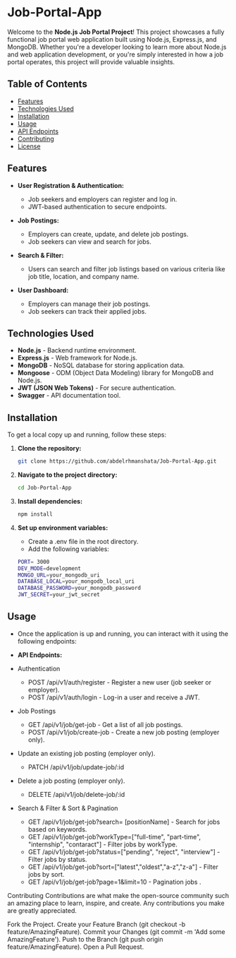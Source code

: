 # Job-Portal-App

Welcome to the **Node.js Job Portal Project**! This project showcases a fully functional job portal web application built using Node.js, Express.js, and MongoDB. Whether you're a developer looking to learn more about Node.js and web application development, or you're simply interested in how a job portal operates, this project will provide valuable insights.

## Table of Contents

- [Features](#features)
- [Technologies Used](#technologies-used)
- [Installation](#installation)
- [Usage](#usage)
- [API Endpoints](#api-endpoints)
- [Contributing](#contributing)
- [License](#license)

## Features

- **User Registration & Authentication:**
  - Job seekers and employers can register and log in.
  - JWT-based authentication to secure endpoints.
  
- **Job Postings:**
  - Employers can create, update, and delete job postings.
  - Job seekers can view and search for jobs.

- **Search & Filter:**
  - Users can search and filter job listings based on various criteria like job title, location, and company name.

- **User Dashboard:**
  - Employers can manage their job postings.
  - Job seekers can track their applied jobs.

## Technologies Used

- **Node.js** - Backend runtime environment.
- **Express.js** - Web framework for Node.js.
- **MongoDB** - NoSQL database for storing application data.
- **Mongoose** - ODM (Object Data Modeling) library for MongoDB and Node.js.
- **JWT (JSON Web Tokens)** - For secure authentication.
- **Swagger** - API documentation tool.
  
## Installation

To get a local copy up and running, follow these steps:

1. **Clone the repository:**
   ```bash
   git clone https://github.com/abdelrhmanshata/Job-Portal-App.git
   ```
   
2. **Navigate to the project directory:**
   ```bash
   cd Job-Portal-App
   ```

3. **Install dependencies:**
   ```bash
   npm install
   ```

4. **Set up environment variables:**
   - Create a .env file in the root directory.
   - Add the following variables:

   ```bash
   PORT= 3000
   DEV_MODE=development
   MONGO_URL=your_mongodb_uri
   DATABASE_LOCAL=your_mongodb_local_uri
   DATABASE_PASSWORD=your_mongodb_password
   JWT_SECRET=your_jwt_secret
   ```

## Usage
- Once the application is up and running, you can interact with it using the following endpoints:
- **API Endpoints:**

- Authentication
  - POST /api/v1/auth/register   - Register a new user (job seeker or employer).
  - POST /api/v1/auth/login      - Log-in a user and receive a JWT.

- Job Postings
  - GET /api/v1/job/get-job      - Get a list of all job postings.
  - POST /api/v1/job/create-job  - Create a new job posting (employer only).

- Update an existing job posting (employer only).
  - PATCH /api/v1/job/update-job/:id

- Delete a job posting (employer only).
  - DELETE /api/v1/job/delete-job/:id

- Search & Filter & Sort & Pagination 
  - GET /api/v1/job/get-job?search= [positionName]                                          - Search for jobs based on keywords.
  - GET /api/v1/job/get-job?workType=["full-time", "part-time", "internship", "contaract"]  - Filter jobs by workType.
  - GET /api/v1/job/get-job?status=["pending", "reject", "interview"]                       - Filter jobs by status.
  - GET /api/v1/job/get-job?sort=["latest","oldest","a-z","z-a"]                            - Filter jobs by sort.
  - GET /api/v1/job/get-job?page=1&limit=10                                                 - Pagination jobs .
  
  
Contributing
Contributions are what make the open-source community such an amazing place to learn, inspire, and create. Any contributions you make are greatly appreciated.

Fork the Project.
Create your Feature Branch (git checkout -b feature/AmazingFeature).
Commit your Changes (git commit -m 'Add some AmazingFeature').
Push to the Branch (git push origin feature/AmazingFeature).
Open a Pull Request.
   
